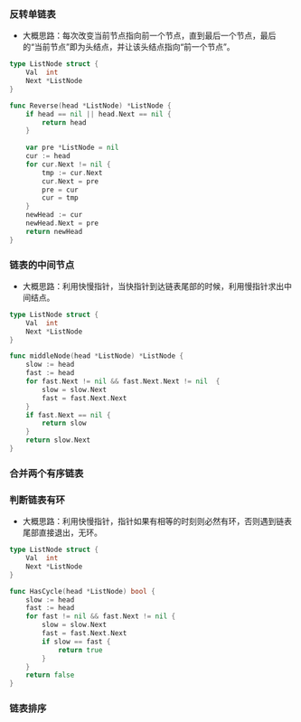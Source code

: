 ### 反转单链表

- 大概思路：每次改变当前节点指向前一个节点，直到最后一个节点，最后的“当前节点”即为头结点，并让该头结点指向“前一个节点”。

```go
type ListNode struct {
	Val  int
	Next *ListNode
}

func Reverse(head *ListNode) *ListNode {
	if head == nil || head.Next == nil {
		return head
	}
	
	var pre *ListNode = nil
	cur := head
	for cur.Next != nil {
		tmp := cur.Next
		cur.Next = pre
		pre = cur
		cur = tmp
	}
	newHead := cur
	newHead.Next = pre
	return newHead
}
```



### 链表的中间节点

- 大概思路：利用快慢指针，当快指针到达链表尾部的时候，利用慢指针求出中间结点。

```go
type ListNode struct {
	Val  int
	Next *ListNode
}

func middleNode(head *ListNode) *ListNode {
	slow := head
	fast := head
	for fast.Next != nil && fast.Next.Next != nil  {
		slow = slow.Next
		fast = fast.Next.Next
	}
	if fast.Next == nil {
		return slow
	}
	return slow.Next
}
```



### 合并两个有序链表

### 判断链表有环

- 大概思路：利用快慢指针，指针如果有相等的时刻则必然有环，否则遇到链表尾部直接退出，无环。

```go
type ListNode struct {
	Val  int
	Next *ListNode
}

func HasCycle(head *ListNode) bool {
	slow := head
	fast := head
	for fast != nil && fast.Next != nil {
		slow = slow.Next
		fast = fast.Next.Next
		if slow == fast {
			return true
		}
	}
	return false
}
```



### 链表排序

